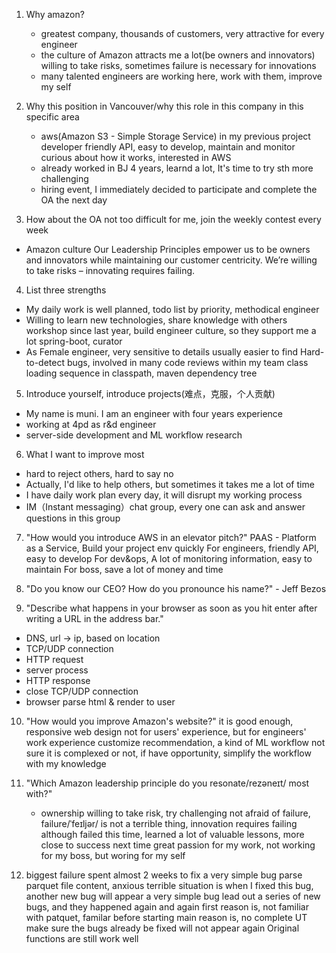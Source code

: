 1. Why amazon?
    * greatest company, thousands of customers, very attractive for every engineer
    * the culture of Amazon attracts me a lot(be owners and innovators)
      willing to take risks, sometimes failure is necessary for innovations
    * many talented engineers are working here, work with them, improve my self

2. Why this position in Vancouver/why this role in this company in this specific area
    * aws(Amazon S3 - Simple Storage Service) in my previous project
      developer friendly API, easy to develop, maintain and monitor
      curious about how it works, interested in AWS
    * already worked in BJ 4 years, learnd a lot, It's time to try sth more challenging
    * hiring event, I immediately decided to participate and complete the OA the next day


3. How about the OA
    not too difficult for me, join the weekly contest every week

* Amazon culture
Our Leadership Principles empower us to
be owners and innovators
while maintaining our customer centricity.
We’re willing to take risks – innovating requires failing.


4. List three strengths
  - My daily work is well planned, todo list by priority, methodical engineer
  - Willing to learn new technologies, share knowledge with others
    workshop since last year, build engineer culture, so they support me a lot
    spring-boot, curator
  - As Female engineer, very sensitive to details
    usually easier to find Hard-to-detect bugs, involved in many code reviews within my team
    class loading sequence in classpath, maven dependency tree

5. Introduce yourself, introduce projects(难点，克服，个人贡献)
  - My name is muni. I am an engineer with four years experience
  - working at 4pd as r&d engineer
  - server-side development and ML workflow research

6. What I want to improve most
  - hard to reject others, hard to say no
  - Actually, I'd like to help others, but sometimes it takes me a lot of time
  - I have daily work plan every day, it will disrupt my working process
  - IM（Instant messaging）chat group, every one can ask and answer questions in this group

7. "How would you introduce AWS in an elevator pitch?"
    PAAS - Platform as a Service, Build your project env quickly
    For engineers, friendly API, easy to develop
    For dev&ops, A lot of monitoring information, easy to maintain
    For boss, save a lot of money and time

8. "Do you know our CEO? How do you pronounce his name?"  - Jeff Bezos
9. "Describe what happens in your browser as soon as you hit enter after writing a URL in the address bar."
  - DNS, url -> ip, based on location
  - TCP/UDP connection
  - HTTP request
  - server process
  - HTTP response
  - close TCP/UDP connection
  - browser parse html & render to user

10. "How would you improve Amazon's website?"
    it is good enough, responsive web design
    not for users' experience, but for engineers' work experience
    customize recommendation, a kind of ML workflow
    not sure it is complexed or not, if have opportunity, simplify the workflow with my knowledge

11. "Which Amazon leadership principle do you resonate/rezəneɪt/ most with?"
    - ownership
    willing to take risk, try challenging
    not afraid of failure, failure/ˈfeɪljər/ is not a terrible thing, innovation requires failing
    although failed this time, learned a lot of valuable lessons, more close to success next time
    great passion for my work, not working for my boss, but woring for my self

12. biggest failure
    spent almost 2 weeks to fix a very simple bug
    parse parquet file content, anxious
    terrible situation is when I fixed this bug, another new bug will appear
    a very simple bug lead out a series of new bugs, and they happened again and again
    first reason is, not familiar with patquet, familar before starting
    main reason is, no complete UT
    make sure the bugs already be fixed will not appear again
    Original functions are still work well
